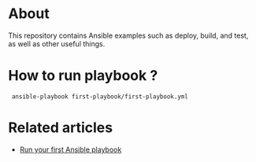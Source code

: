 # About
This repository contains Ansible examples such as deploy, build, and test, as well as other useful things.

# How to run playbook ?

```
 ansible-playbook first-playbook/first-playbook.yml
 ```

# Related articles
- [Run your first Ansible playbook](https://willsena.dev/run-your-first-ansible-playbook/)